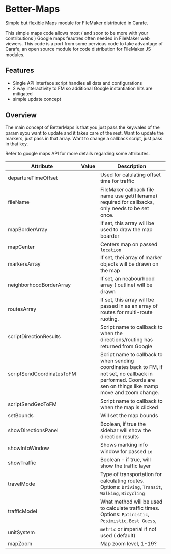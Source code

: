 # Better-Maps
Simple but flexible Maps module for FileMaker distributed in Carafe. 

This simple maps code allows most ( and soon to be more with your contributions ) Google maps feautres often needed in FileMaker web viewers. This code is a port from some pervious code to take advantage of Carafe, an open source module for code distribution for FileMaker JS modules.

## Features
- Single API interface script handles all data and configurations
- 2 way interactivity to FM so additional Google instantiation hits are mitigated
- simple update concept

## Overview
The main concept of BetterMaps is that you just pass the key:vales of the param syou want to update and it takes care of the rest. Want to update the markers, just pass in that array. Want to change a callback script, just pass in that key.

Refer to google maps API for more details regarding some attributes.

 Attribute  | Value | Description |
| ------------- |------------- | ------------- |
| departureTimeOffset  | |  Used for calulating offset time for traffic |
| fileName  |  |FileMaker callback file name use get(filename) required for callbacks, only needs to be set once.  |
| mapBorderArray |  |If set, this array will be used to draw the map boarder |
| mapCenter |  |Centers map on passed `location` |
| markersArray |  |If set, thei array of marker objects will be drawn on the map |
| neighborhoodBorderArray |  |If set, an neabourhood array ( outline) will be drawn |
| routesArray |  |If set, this array will be passed in as an array of routes for multi-route ruoting.|
| scriptDirectionResults |  |Script name to callback to when the directions/routing has returned from Google |
| scriptSendCoordinatesToFM | | Script name to callback to when sending coordinates back to FM, if not set, no callback in performed. Coords are sen on things like mamp move and zoom change.|
| scriptSendGeoToFM |  | Script name to callback to when the map is clicked |
| setBounds  |  | Will set the map bounds   |\
| showDirectionsPanel |  | Boolean, if true the sidebar will show the direction results |
| showInfoWindow |  | Shows marking info window for passed `id` |
| showTraffic  |  | Boolean - if true, will show the traffic layer  |
| travelMode  |  | Type of transportation for calculating routes. Options: `Driving`, `Transit`, `Walking`, `Bicycling`  |
| trafficModel |  | What method will be used to calculate traffic times. Options:  `Pptinistic`, `Pesimistic`, `Best Guess`,  |
| unitSystem  | | `metric` or imperial if not used ( default)|
| mapZoom |  | Map zoom level, 1-19? |
